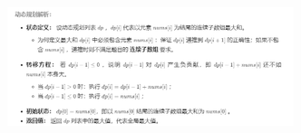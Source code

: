 ![](https://github.com/ymzeng1/-offer/blob/main/Algorithm/%E5%8A%A8%E6%80%81%E8%A7%84%E5%88%92/42.%20%E8%BF%9E%E7%BB%AD%E5%AD%90%E6%95%B0%E7%BB%84%E7%9A%84%E6%9C%80%E5%A4%A7%E5%92%8C/Screenshot%202021-05-20%20122141.png)
